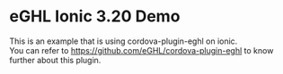 # eGHL Ionic 3.20 Demo
This is an example that is using cordova-plugin-eghl on ionic. </br>
You can refer to https://github.com/eGHL/cordova-plugin-eghl to know further about this plugin.
